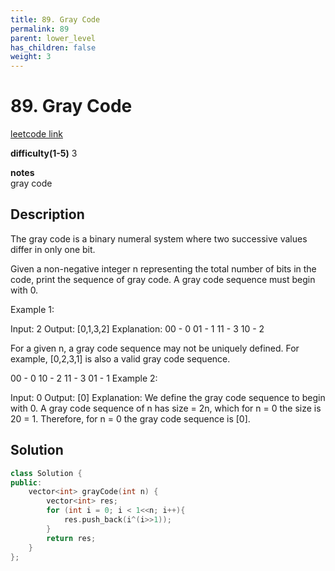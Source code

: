 ```yaml
---
title: 89. Gray Code
permalink: 89
parent: lower_level
has_children: false
weight: 3
---
```

# 89. Gray Code
[leetcode link](https://leetcode.com/problems/gray-code/)

**difficulty(1-5)** 
3

**notes**   
gray code

## Description
The gray code is a binary numeral system where two successive values differ in only one bit.

Given a non-negative integer n representing the total number of bits in the code, print the sequence of gray code. A gray code sequence must begin with 0.

Example 1:

Input: 2
Output: [0,1,3,2]
Explanation:
00 - 0
01 - 1
11 - 3
10 - 2

For a given n, a gray code sequence may not be uniquely defined.
For example, [0,2,3,1] is also a valid gray code sequence.

00 - 0
10 - 2
11 - 3
01 - 1
Example 2:

Input: 0
Output: [0]
Explanation: We define the gray code sequence to begin with 0.
             A gray code sequence of n has size = 2n, which for n = 0 the size is 20 = 1.
             Therefore, for n = 0 the gray code sequence is [0].


## Solution
```c++
class Solution {
public:
    vector<int> grayCode(int n) {
        vector<int> res;
        for (int i = 0; i < 1<<n; i++){
            res.push_back(i^(i>>1));
        }
        return res;
    }
};
```


